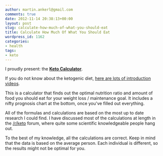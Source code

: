```yaml
---
author: martin.ankerl@gmail.com
comments: true
date: 2012-11-14 20:38:13+00:00
layout: post
slug: calculate-how-much-of-what-you-should-eat
title: Calculate How Much Of What You Should Eat
wordpress_id: 1162
categories:
- health
tags:
- keto
---
```


I proudly present: the **[Keto Calculator](http://keto-calculator.ankerl.com/)**.





If you do not know about the ketogenic diet, [here are lots of introduction videos](http://j.mp/lchf).

This is a calculator that finds out the optimal nutrition ratio and amount of food you should eat for your weight loss / maintenance goal. It includes a nifty prognosis chart at the bottom, once you've filled out everything.

All of the formulas and calculations are based on the most up to date research I could find. I have discussed most of the calculations at length in the [/r/keto](http://reddit.com/r/keto) forum, where quite some scientific knowledgeable people hang out.

To the best of my knowledge, all the calculations are correct. Keep in mind that the data is based on the average person. Each individual is different, so the results might not be optimal for you.



